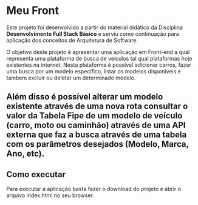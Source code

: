 # Meu Front

Este projeto foi desenvolvido a partir do material didático da Disciplina **Desenvolvimento Full Stack Básico** e serviu como continuação para aplicação dos conceitos de Arquitetura de Software.  

O objetivo deste projeto é apresentar uma aplicação em Front-end a qual representa uma plataforma de busca de veículos tal qual plataformas hoje existentes na internet. Nesta plataforma é possível adicionar carros, fazer uma busca por um modelo específico, listar os modelos disponiveis e tambem excluir ou deletar um determinado modelo.

Além disso é possível alterar um modelo existente através de uma nova rota  consultar o valor da Tabela Fipe de um modelo de veículo (carro, moto ou caminhão) através de uma API externa que faz a busca através de uma tabela com os parâmetros desejados (Modelo, Marca, Ano, etc).
---
## Como executar

Para executar a aplicação basta fazer o download do projeto e abrir o arquivo index.html no seu browser.
